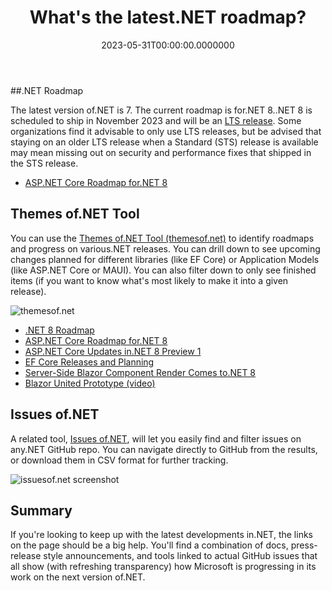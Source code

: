 ﻿---
title: What's the latest.NET roadmap?
date: "2023-05-31T00:00:00.0000000"
description: Tools and links to find the current.NET roadmap, as well as view ongoing and past roadmap progress.
featuredImage: /img/latest-dotnet-roadmap.png
---

##.NET Roadmap

The latest version of.NET is 7. The current roadmap is for.NET 8..NET 8 is scheduled to ship in November 2023 and will be an [LTS release](https://dotnet.microsoft.com/en-us/platform/support/policy/dotnet-core). Some organizations find it advisable to only use LTS releases, but be advised that staying on an older LTS release when a Standard (STS) release is available may mean missing out on security and performance fixes that shipped in the STS release.

- [ASP.NET Core Roadmap for.NET 8](https://github.com/dotnet/aspnetcore/issues/44984)

## Themes of.NET Tool

You can use the [Themes of.NET Tool (themesof.net)](https://themesof.net/roadmap) to identify roadmaps and progress on various.NET releases. You can drill down to see upcoming changes planned for different libraries (like EF Core) or Application Models (like ASP.NET Core or MAUI). You can also filter down to only see finished items (if you want to know what's most likely to make it into a given release).

![themesof.net](/img/themes-of-dotnet.png)

- [.NET 8 Roadmap](https://themesof.net/roadmap?product=.NET&release=8.0)
- [ASP.NET Core Roadmap for.NET 8](https://github.com/dotnet/aspnetcore/issues/44984)
- [ASP.NET Core Updates in.NET 8 Preview 1](https://devblogs.microsoft.com/dotnet/asp-net-core-updates-in-dotnet-8-preview-1/)
- [EF Core Releases and Planning](https://learn.microsoft.com/en-us/ef/core/what-is-new/)
- [Server-Side Blazor Component Render Comes to.NET 8](https://visualstudiomagazine.com/articles/2023/04/20/blazor-net-8.aspx)
- [Blazor United Prototype (video)](https://youtu.be/48G_CEGXZZM)

## Issues of.NET

A related tool, [Issues of.NET](https://issuesof.net/), will let you easily find and filter issues on any.NET GitHub repo. You can navigate directly to GitHub from the results, or download them in CSV format for further tracking.

![issuesof.net screenshot](/img/issues-of-dotnet.png)

## Summary

If you're looking to keep up with the latest developments in.NET, the links on the page should be a big help. You'll find a combination of docs, press-release style announcements, and tools linked to actual GitHub issues that all show (with refreshing transparency) how Microsoft is progressing in its work on the next version of.NET.

